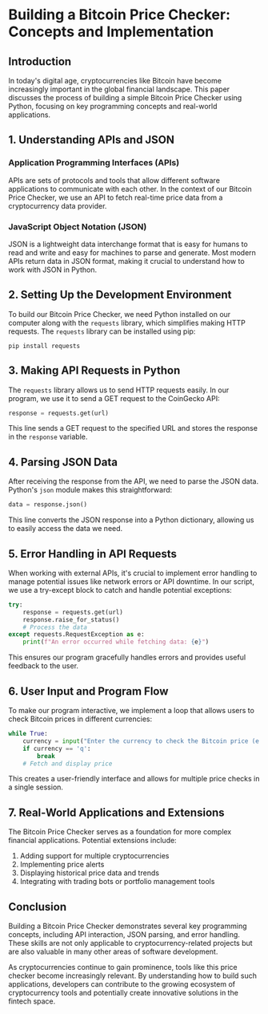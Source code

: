# Building a Bitcoin Price Checker: Concepts and Implementation

## Introduction

In today's digital age, cryptocurrencies like Bitcoin have become increasingly important in the global financial landscape. This paper discusses the process of building a simple Bitcoin Price Checker using Python, focusing on key programming concepts and real-world applications.

## 1. Understanding APIs and JSON

### Application Programming Interfaces (APIs)
APIs are sets of protocols and tools that allow different software applications to communicate with each other. In the context of our Bitcoin Price Checker, we use an API to fetch real-time price data from a cryptocurrency data provider.

### JavaScript Object Notation (JSON)
JSON is a lightweight data interchange format that is easy for humans to read and write and easy for machines to parse and generate. Most modern APIs return data in JSON format, making it crucial to understand how to work with JSON in Python.

## 2. Setting Up the Development Environment

To build our Bitcoin Price Checker, we need Python installed on our computer along with the `requests` library, which simplifies making HTTP requests. The `requests` library can be installed using pip:

```
pip install requests
```

## 3. Making API Requests in Python

The `requests` library allows us to send HTTP requests easily. In our program, we use it to send a GET request to the CoinGecko API:

```python
response = requests.get(url)
```

This line sends a GET request to the specified URL and stores the response in the `response` variable.

## 4. Parsing JSON Data

After receiving the response from the API, we need to parse the JSON data. Python's `json` module makes this straightforward:

```python
data = response.json()
```

This line converts the JSON response into a Python dictionary, allowing us to easily access the data we need.

## 5. Error Handling in API Requests

When working with external APIs, it's crucial to implement error handling to manage potential issues like network errors or API downtime. In our script, we use a try-except block to catch and handle potential exceptions:

```python
try:
    response = requests.get(url)
    response.raise_for_status()
    # Process the data
except requests.RequestException as e:
    print(f"An error occurred while fetching data: {e}")
```

This ensures our program gracefully handles errors and provides useful feedback to the user.

## 6. User Input and Program Flow

To make our program interactive, we implement a loop that allows users to check Bitcoin prices in different currencies:

```python
while True:
    currency = input("Enter the currency to check the Bitcoin price (e.g., usd, eur, jpy) or 'q' to quit: ").lower()
    if currency == 'q':
        break
    # Fetch and display price
```

This creates a user-friendly interface and allows for multiple price checks in a single session.

## 7. Real-World Applications and Extensions

The Bitcoin Price Checker serves as a foundation for more complex financial applications. Potential extensions include:

1. Adding support for multiple cryptocurrencies
2. Implementing price alerts
3. Displaying historical price data and trends
4. Integrating with trading bots or portfolio management tools

## Conclusion

Building a Bitcoin Price Checker demonstrates several key programming concepts, including API interaction, JSON parsing, and error handling. These skills are not only applicable to cryptocurrency-related projects but are also valuable in many other areas of software development.

As cryptocurrencies continue to gain prominence, tools like this price checker become increasingly relevant. By understanding how to build such applications, developers can contribute to the growing ecosystem of cryptocurrency tools and potentially create innovative solutions in the fintech space.